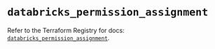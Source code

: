# `databricks_permission_assignment`

Refer to the Terraform Registry for docs: [`databricks_permission_assignment`](https://registry.terraform.io/providers/databricks/databricks/1.71.0/docs/resources/permission_assignment).
